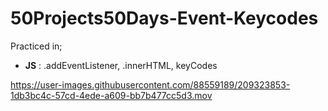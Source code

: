 # 50Projects50Days-Event-Keycodes
Practiced in;
   *  __JS__ : .addEventListener, .innerHTML, keyCodes
   
https://user-images.githubusercontent.com/88559189/209323853-1db3bc4c-57cd-4ede-a609-bb7b477cc5d3.mov

